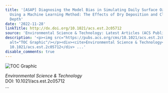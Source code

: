 ```yaml
---
title: '[ASAP] Diagnosing the Model Bias in Simulating Daily Surface Ozone Variability
  Using a Machine Learning Method: The Effects of Dry Deposition and Cloud Optical
  Depth'
date: '2022-11-28'
linkTitle: http://dx.doi.org/10.1021/acs.est.2c05712
source: 'Environmental Science & Technology: Latest Articles (ACS Publications)'
description: '<p><img src="https://pubs.acs.org/cms/10.1021/acs.est.2c05712/asset/images/medium/es2c05712_0007.gif"
  alt="TOC Graphic"/></p><div><cite>Environmental Science & Technology</cite></div><div>DOI:
  10.1021/acs.est.2c05712</div> ...'
disable_comments: true
---
```

<p><img src="https://pubs.acs.org/cms/10.1021/acs.est.2c05712/asset/images/medium/es2c05712_0007.gif" alt="TOC Graphic"/></p><div><cite>Environmental Science & Technology</cite></div><div>DOI: 10.1021/acs.est.2c05712</div> ...